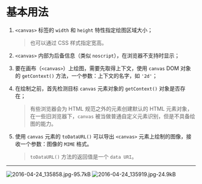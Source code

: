 # 基本用法
1. `<canvas>` 标签的 `width` 和 `height` 特性指定绘图区域大小；
    > 也可以通过 CSS 样式指定宽高。

2. `<canvas>` 内部为后备信息（类似 `noscript`），在浏览器不支持时显示；

3. 要在画布（`<canvas>`）上绘图，需要先取得上下文，使用 `canvas` DOM 对象的 `getContext()` 方法，一个参数：上下文的名字，如 `'2d'`；

4. 在绘制之前，首先检测目标 `canvas` 元素对象的 `getContext()` 对象是否存在；
    > 有些浏览器会为 HTML 规范之外的元素创建默认的 HTML 元素对象，在一些旧浏览器下，`canvas` 被当做普通自定义元素识别，但是不具备绘图的能力。

5. 使用 `canvas` 元素的 `toDataURL()` 可以导出 `<canvas>` 元素上绘制的图像，接收一个参数：图像的 `MIME` 格式。
    > `toDataURL()` 方法的返回值是一个 `data URI`。

---
![2016-04-24_135858.jpg-95.7kB][1]
![2016-04-24_135919.jpg-24.9kB][2]


  [1]: http://static.zybuluo.com/yangfch3/3jjq58c3fw0ak9ivb7t5lnz6/2016-04-24_135858.jpg
  [2]: http://static.zybuluo.com/yangfch3/0e35ktzogpmji398r2tm7dkn/2016-04-24_135919.jpg
